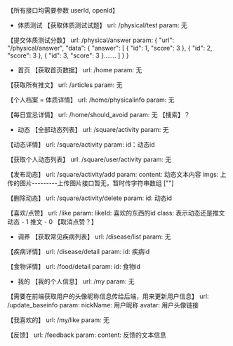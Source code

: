 【所有接口均需要参数  userId, openId】

- 体质测试
【获取体质测试试题】
    url:
        /physical/test
    param: 
        无

【提交体质测试分数】
    url:
        /physical/answer
    param:
        {
            "url": "/physical/answer",
            "data": {
                "answer": [
                    {
                        "id": 1,
                        "score": 3
                    },
                    {
                        "id": 2,
                        "score": 3
                    },
                    {
                        "id": 3,
                        "score": 3
                    }.......
                ]
            }
        }

- 首页
【获取首页数据】
    url:
        /home
    param:
        无

【获取所有推文】
    url:
        /articles
    param:
        无

【个人档案 = 体质详情】
    url:
        /home/physicalinfo
    param:
        无

【每日宜忌详情】
    url:
        /home/should_avoid
    param:
        无
【搜索】？

- 动态
【全部动态列表】
    url:
        /square/activity
    param:
        无

【动态详情】
    url:
        /square/activity
    param:
        id：动态id

【获取个人动态列表】
    url:
        /square/user/activity
    param:
        无

【发布动态】
    url:
        /square/activity/add
    param:
        content: 动态文本内容
        imgs: 上传的图片---------上传图片接口暂无，暂时传字符串数组  [""]

【删除动态】
    url:
        /square/activity/delete
    param:
        id: 动态id

【喜欢/点赞】
    url:
        /like
    param:
        likeId: 喜欢的东西的id
        class: 表示动态还是推文   动态 - 1   推文 - 0
【取消点赞？】

- 调养
【获取常见疾病列表】
    url:
        /disease/list
    param:
        无

【疾病详情】
    url:
        /disease/detail
    param:
        id: 疾病id

【食物详情】
    url:
        /food/detail
    param:
        id: 食物id

- 我的
【我的个人信息】
    url:
        /my
    param:
        无

【需要在前端获取用户的头像昵称信息传给后端，用来更新用户信息】
    url:
        /update_baseinfo
    param:
        nickName: 用户昵称
        avatar: 用户头像链接

【我喜欢的】
    url:
        /my/like
    param:
        无

【反馈】
    url:
        /feedback
    param:
        content: 反馈的文本信息
